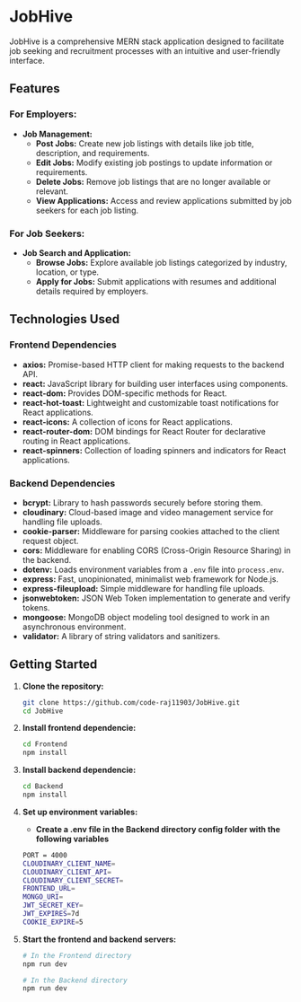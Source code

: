 

<h1>JobHive</h1>



JobHive is a comprehensive MERN stack application designed to facilitate job seeking and recruitment processes with an intuitive and user-friendly interface.

## Features

### For Employers:

- **Job Management:**
  - **Post Jobs:** Create new job listings with details like job title, description, and requirements.
  - **Edit Jobs:** Modify existing job postings to update information or requirements.
  - **Delete Jobs:** Remove job listings that are no longer available or relevant.
  - **View Applications:** Access and review applications submitted by job seekers for each job listing.

### For Job Seekers:

- **Job Search and Application:**
  - **Browse Jobs:** Explore available job listings categorized by industry, location, or type.
  - **Apply for Jobs:** Submit applications with resumes and additional details required by employers.

## Technologies Used

### Frontend Dependencies

- **axios:** Promise-based HTTP client for making requests to the backend API.
- **react:** JavaScript library for building user interfaces using components.
- **react-dom:** Provides DOM-specific methods for React.
- **react-hot-toast:** Lightweight and customizable toast notifications for React applications.
- **react-icons:** A collection of icons for React applications.
- **react-router-dom:** DOM bindings for React Router for declarative routing in React applications.
- **react-spinners:** Collection of loading spinners and indicators for React applications.

### Backend Dependencies

- **bcrypt:** Library to hash passwords securely before storing them.
- **cloudinary:** Cloud-based image and video management service for handling file uploads.
- **cookie-parser:** Middleware for parsing cookies attached to the client request object.
- **cors:** Middleware for enabling CORS (Cross-Origin Resource Sharing) in the backend.
- **dotenv:** Loads environment variables from a `.env` file into `process.env`.
- **express:** Fast, unopinionated, minimalist web framework for Node.js.
- **express-fileupload:** Simple middleware for handling file uploads.
- **jsonwebtoken:** JSON Web Token implementation to generate and verify tokens.
- **mongoose:** MongoDB object modeling tool designed to work in an asynchronous environment.
- **validator:** A library of string validators and sanitizers.

## Getting Started

1. **Clone the repository:**
   ```bash
   git clone https://github.com/code-raj11903/JobHive.git
   cd JobHive
   ```


2. **Install frontend dependencie:**
   ```bash
   cd Frontend
   npm install
   ```


3. **Install backend dependencie:**
   ```bash
   cd Backend
   npm install
   ```


4. **Set up environment variables:**
   - **Create a .env file in the Backend directory config folder with the following variables**

   ```bash
   PORT = 4000
   CLOUDINARY_CLIENT_NAME=
   CLOUDINARY_CLIENT_API=
   CLOUDINARY_CLIENT_SECRET=
   FRONTEND_URL=
   MONGO_URI= 
   JWT_SECRET_KEY=
   JWT_EXPIRES=7d
   COOKIE_EXPIRE=5
   ```



5. **Start the frontend and backend servers:**
  
   ```bash
   # In the Frontend directory
   npm run dev

   # In the Backend directory
   npm run dev

   ```


